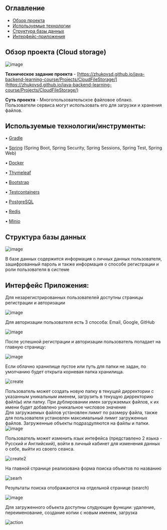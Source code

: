 ## Оглавление
- [Обзор проекта](#обзор-проекта-cloud-storage)
- [Используемые технологии](#используемые-технологииинструменты)
- [Структура базы данных](#структура-базы-данных)
- [Интерфейс-приложения](#интерфейс-приложения)

## Обзор проекта (Cloud storage)
![image](https://github.com/AleksandrKamen/Galaxy_drive/assets/144233016/a6458857-dfe0-42ab-a9be-ebb06f23c65a)

**Техническое задание проекта** -  [https://zhukovsd.github.io/java-backend-learning-course/Projects/CloudFileStorage/](https://zhukovsd.github.io/java-backend-learning-course/Projects/CloudFileStorage/)

**Суть проекта** - Многопользовательское файловое облако. Пользователи сервиса могут использовать его для загрузки и хранения файлов.

## Используемые технологии/инструменты:

•	[Gradle](https://gradle.org/)   

•	[Spring](https://spring.io/projects/spring-boot) (Spring Boot, Spring Security, Spring Sessions, Spring Test, Spring Web) 

•	[Docker](https://www.docker.com/)

•	[Thymeleaf](https://www.thymeleaf.org/)

•	[Bootstrap](https://getbootstrap.com/)

•	[Testcontainers](https://testcontainers.com/)

•	[PostgreSQL](https://www.postgresql.org/)

•	[Redis](https://redis.io/)

•	[Minio](https://min.io/)

## Структура базы данных

![image](https://github.com/AleksandrKamen/Galaxy_drive/assets/144233016/57ff6657-be2b-419c-9596-0f889647a1b3)

В базе данных содержится информация о личных данных пользователя, зашифрованный пароль и также информация о способе регистрации и роли пользователя в системе 

## Интерфейс Приложения:

 Для незарегистрированных пользователей доступны страницы регистрации и авторизации

![image](https://github.com/AleksandrKamen/Galaxy_drive/assets/144233016/2d2a104a-f550-4017-971e-8c3d9e0b56d6)

Для авторизации пользователя есть 3 способа: Email, Google, GitHub 

![image](https://github.com/AleksandrKamen/Galaxy_drive/assets/144233016/ab671109-ca10-4318-b8fa-71bdad77f866)

 После успешной регистрации и авторизации пользователь попадает на главную страницу:
   
![image](https://github.com/AleksandrKamen/Galaxy_drive/assets/144233016/7d7b3372-7637-4e71-84c7-3127000cec90)

Если облачно хранилище пустое или путь для папки не задан, по умолчанию будет открыта корневая папка хранилища. 

![create](https://github.com/AleksandrKamen/Galaxy_drive/assets/144233016/0ce55262-6fe2-42da-8ccf-ec9224a13319)

Пользователь может создать новую папку в текущей дирректории с указанным уникальным именем, загрузить в текущую дирректорию файл(ы) или папку. При дублировании имен загружаемых файлов, к их имени будет добавлено уникальное числовое значение  
Для загружаемых файлов установлен лимит по размеру файла, также для пользователя установлен максимальный лимит загруженных файлов. Загруженные объекты подраздуляются на файлы и папки.     
![image](https://github.com/AleksandrKamen/Galaxy_drive/assets/144233016/34403ca4-0827-4eef-a3fd-ee14c3c3d119)

Пользователь может изменить язык интефейса (представлено 2 языка - Русский и Английский), войти в личный кабинет для изменения данных о себе, выйти из своего сеанса. 

![create2](https://github.com/AleksandrKamen/Galaxy_drive/assets/144233016/0d3dc934-57eb-4f02-af93-14de19faf167)

На главной странице реализована форма поиска объектов по названию 

![searh](https://github.com/AleksandrKamen/Galaxy_drive/assets/144233016/766649aa-724f-4cbf-97d8-f8b009f73362)

Результаты поиска отображаются на отдельной странице (search) 

![image](https://github.com/AleksandrKamen/Galaxy_drive/assets/144233016/d6ac8b9b-1b79-47f3-8e3c-b98298ccfb4e)

Для загруженного объекта доступны слудующие функции: удаление, переименование, создание копии с новым именем, загрузка 

![action](https://github.com/AleksandrKamen/Galaxy_drive/assets/144233016/16ce7c21-accf-4feb-85fc-4abb1836a5a6)
